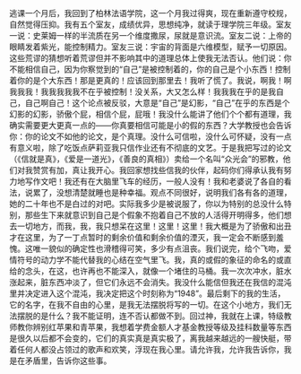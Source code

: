 逃课一个月后，我回到了柏林法语学院，这一个月我过得爽，现在重新遵守校规，自然觉得压抑。我有五个室友，成绩优异，思想纯净，就读于理学院三年级。室友一说：史莱姆一样的半流质在另一个维度撒尿，尿就是意识流。室友二说：上帝的眼睛发着紫光，能控制精力。室友三说：宇宙的背面是六维模型，赋予一切原因。这些荒谬的猜想听着荒谬但并不影响其中的道理总体上使我无法否认。他们说：你不能相信自己，因为你察觉到的“自己”是被控制着的，你的自己是个小东西！控制着你的是个大东西！那是更真的！应该回到那里去！我听了慌了。我说，啊我！啊我我我！我我我我我不在乎被控制！没关系，大又怎么样！我我我在乎的是我自己，自己啊自己！这个论点被反驳，大意是“自己”是幻影，“自己”在乎的东西是个幻影的幻影，骄傲个屁，相信个屁，屁哦！我没什么能讲了他们个个都有道理，我确实需要更大更真一点的——你真要相信可能是小的假的东西？大学教授也会告诉你：你的论文不如他的论文，是个真理。没什么可信啦，没什么可怀疑，没有一点有意义啦，除了吃饭点萨莉亚我只信作业还有不彻底的文艺。于是我把写过的论文（《信就是真》，《爱是一道光》，《善良的真相》）卖给一个名叫“众光会”的邪教，他们对我赞赏有加，真让我开心。我回家想找些信我的伙伴，起码你们得承认我有努力地写作文吧！我还有在大脑里飞车的经历，一般人没有！我和老婆说了各自的看法，说累了，没想清楚就睡也是种幸福。观点不同很好，说明我们各有各的道理，她的二十年也不是白过的对吧。实际我多少是被说服了，你以为特别的总没什么特别，那些生下来就意识到自己是个假象不抱着自己不放的人活得开明得多，他们想去一切地方，而我，我，我只想呆在这里！这里！这里！我大概是为了骄傲和出丑才在这里，为了一丁点暂时的剩余价值和剩余价值的湮灭，我一定会不断感到羞愧。这唯一貌似的确定性也滑稽得可笑，多少有点沮丧。我们说完，给个飞吻，爱情符号的动力学不能代替我的心结在空气里飞。我，真的或假的象征的命名的或直给的念头，在这，也许再也不能深入，就像一个堵住的马桶。我一次次冲水，脏水涨起来，脏东西冲淡了，但它们永远不会消失。我没什么能信但我还在我信的混沌里并决定进入这个混沌，我决定把这个时刻称为“1948”。最后剩下的我的生活，它的名字，在我不自由的心里，是我无法摆脱将写的一切。在这个小地方，我们无法摆脱的是什么？我不能证明，连不否认都做不到。回过神，我就在上课，特级教师教你辨别红苹果和青苹果，我想着学费金额人才基金教授等级及挂科数量等东西是很久以后都不会变的，它们的真实真是真实极了，离我越来越远的一艘快艇，带着任何人都没占领过的歌声和欢笑，浮现在我心里。请允许我，允许我告诉你，我是在矛盾里，告诉你这些事。
